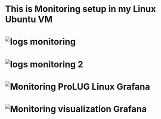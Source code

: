 # This is Monitoring setup in my Linux Ubuntu VM
# ![logs monitoring](https://i.imgur.com/NxfxjiV.jpg)
# ![logs monitoring 2](https://i.imgur.com/mMKOxNI.jpeg)
# ![Monitoring ProLUG Linux Grafana](https://i.imgur.com/k4HyCIO.jpeg)
# ![Monitoring visualization Grafana](https://i.imgur.com/0QM8dgU.jpeg)
